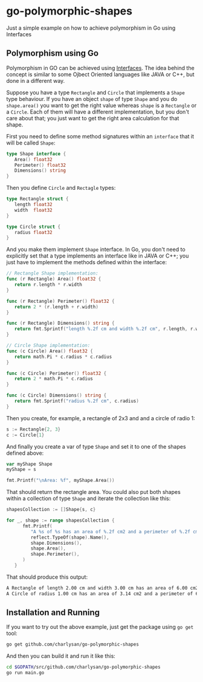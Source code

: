# go-polymorphic-shapes
Just a simple example on how to achieve polymorphism in Go using Interfaces


## Polymorphism using Go

Polymorphism in GO can be achieved using [Interfaces](https://golang.org/ref/spec#Interface_types). The idea behind the concept is similar to some Ojbect Oriented languages like JAVA or C++, but done in a different way.

Suppose you have a type `Rectangle` and `Circle` that implements a `Shape` type behaviour. If you have an object `shape` of type `Shape` and you do `shape.area()` you want to get the right value whereas `shape` is a `Rectangle` or a `Circle`. Each of them will have a different implementation, but you don't care about that; you just want to get the right area calculation for that shape.

First you need to define some method signatures within an `interface` that it will be called `Shape`:

```go
type Shape interface {
   Area() float32
   Perimeter() float32
   Dimensions() string
}
```

Then you define `Circle` and `Rectagle` types:

```go
type Rectangle struct {
   length float32
   width  float32
}

type Circle struct {
   radius float32
}
```

And you make them implement `Shape` interface. In Go, you don't need to explicitly set that a type implements an interface like in JAVA or C++; you just have to implement the methods defined within the interface:

```go
// Rectangle Shape implementation:
func (r Rectangle) Area() float32 {
   return r.length * r.width
}

func (r Rectangle) Perimeter() float32 {
   return 2 * (r.length + r.width)
}

func (r Rectangle) Dimensions() string {
   return fmt.Sprintf("length %.2f cm and width %.2f cm", r.length, r.width)
}
```

```go
// Circle Shape implementation:
func (c Circle) Area() float32 {
   return math.Pi * c.radius * c.radius
}

func (c Circle) Perimeter() float32 {
   return 2 * math.Pi * c.radius
}

func (c Circle) Dimensions() string {
   return fmt.Sprintf("radius %.2f cm", c.radius)
}
```

Then you create, for example, a rectangle of 2x3 and and a circle of radio 1:

```go
s := Rectangle{2, 3}
c := Circle{1}
```

And finally you create a var of type `Shape` and set it to one of the shapes defined above:

```go
var myShape Shape
myShape = s

fmt.Printf("\nArea: %f", myShape.Area())
```

That should return the rectangle area. You could also put both shapes within a collection of type `Shape` and iterate the collection like this:

```go
shapesCollection := []Shape{s, c}

for _, shape := range shapesCollection {
      fmt.Printf(
         "A %s of %s has an area of %.2f cm2 and a perimeter of %.2f cm.\n",
         reflect.TypeOf(shape).Name(),
         shape.Dimensions(),
         shape.Area(),
         shape.Perimeter(),
      )
   }
```

That should produce this output:

```bash
A Rectangle of length 2.00 cm and width 3.00 cm has an area of 6.00 cm2 and a perimeter of 10.00 cm.
A Circle of radius 1.00 cm has an area of 3.14 cm2 and a perimeter of 6.28 cm.
```

## Installation and Running

If you want to try out the above example, just get the package using `go get` tool:

```bash
go get github.com/charlysan/go-polymorphic-shapes
```

And then you can build it and run it like this:

```bash
cd $GOPATH/src/github.com/charlysan/go-polymorphic-shapes
go run main.go
```
